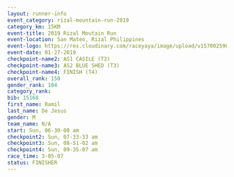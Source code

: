 ```yaml
---
layout: runner-info 
event_category: rizal-mountain-run-2019 
category_km: 15KM 
event-title: 2019 Rizal Moutain Run 
event-location: San Mateo, Rizal Philippines 
event-logo: https://res.cloudinary.com/raceyaya/image/upload/v1570025909/logo/rizal-mountain_gkfete.jpg 
event-date: 01-27-2019 
checkpoint-name2: AS1 CASILE (T2) 
checkpoint-name3: AS2 BLUE SHED (T3) 
checkpoint-name4: FINISH (T4) 
overall_rank: 150
gender_rank: 104
category_rank: 
bib: 15168
first_name: Ramil
last_name: De Jesus
gender: M
team_name: N/A
start: Sun, 06-30-00 am
checkpoint2: Sun, 07-33-33 am
checkpoint3: Sun, 08-51-02 am
checkpoint4: Sun, 09-35-07 am
race_time: 3-05-07
status: FINISHER
---
```


